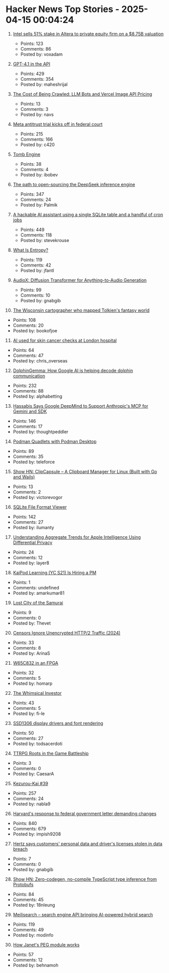 # Hacker News Top Stories - 2025-04-15 00:04:24

1. [Intel sells 51% stake in Altera to private equity firm on a $8.75B valuation](https://newsroom.intel.com/corporate/intel-partner-deal-news-april2025)
   - Points: 123
   - Comments: 86
   - Posted by: voxadam

2. [GPT-4.1 in the API](https://openai.com/index/gpt-4-1/)
   - Points: 429
   - Comments: 354
   - Posted by: maheshrijal

3. [The Cost of Being Crawled: LLM Bots and Vercel Image API Pricing](https://metacast.app/blog/engineering/postmortem-llm-bots-image-optimization)
   - Points: 13
   - Comments: 3
   - Posted by: navs

4. [Meta antitrust trial kicks off in federal court](https://www.axios.com/pro/tech-policy/2025/04/14/ftc-meta-antitrust-trial-kicks-off-in-federal-court)
   - Points: 215
   - Comments: 166
   - Posted by: c420

5. [Tomb Engine](https://tombengine.com/)
   - Points: 38
   - Comments: 4
   - Posted by: ibobev

6. [The path to open-sourcing the DeepSeek inference engine](https://github.com/deepseek-ai/open-infra-index/tree/main/OpenSourcing_DeepSeek_Inference_Engine)
   - Points: 347
   - Comments: 24
   - Posted by: Palmik

7. [A hackable AI assistant using a single SQLite table and a handful of cron jobs](https://www.geoffreylitt.com/2025/04/12/how-i-made-a-useful-ai-assistant-with-one-sqlite-table-and-a-handful-of-cron-jobs)
   - Points: 449
   - Comments: 118
   - Posted by: stevekrouse

8. [What Is Entropy?](https://jasonfantl.com/posts/What-is-Entropy/)
   - Points: 119
   - Comments: 42
   - Posted by: jfantl

9. [AudioX: Diffusion Transformer for Anything-to-Audio Generation](https://zeyuet.github.io/AudioX/)
   - Points: 99
   - Comments: 10
   - Posted by: gnabgib

10. [The Wisconsin cartographer who mapped Tolkien's fantasy world](https://www.wpr.org/news/wisconsin-cartographer-karen-wynn-fonstad-mapped-tolkien-fantasy-world-oshkosh)
   - Points: 108
   - Comments: 20
   - Posted by: bookofjoe

11. [AI used for skin cancer checks at London hospital](https://www.bbc.com/news/articles/czd3ygd7mrno)
   - Points: 64
   - Comments: 47
   - Posted by: chris_overseas

12. [DolphinGemma: How Google AI is helping decode dolphin communication](https://blog.google/technology/ai/dolphingemma/)
   - Points: 232
   - Comments: 88
   - Posted by: alphabetting

13. [Hassabis Says Google DeepMind to Support Anthropic's MCP for Gemini and SDK](https://techcrunch.com/2025/04/09/google-says-itll-embrace-anthropics-standard-for-connecting-ai-models-to-data/)
   - Points: 146
   - Comments: 17
   - Posted by: thoughtpeddler

14. [Podman Quadlets with Podman Desktop](https://podman-desktop.io/blog/podman-quadlet)
   - Points: 89
   - Comments: 35
   - Posted by: teleforce

15. [Show HN: ClipCapsule – A Clipboard Manager for Linux (Built with Go and Wails)](https://github.com/Victor-Evogor/clipcapsule)
   - Points: 13
   - Comments: 2
   - Posted by: victorevogor

16. [SQLite File Format Viewer](https://sqlite-internal.pages.dev)
   - Points: 142
   - Comments: 27
   - Posted by: ilumanty

17. [Understanding Aggregate Trends for Apple Intelligence Using Differential Privacy](https://machinelearning.apple.com/research/differential-privacy-aggregate-trends)
   - Points: 24
   - Comments: 12
   - Posted by: layer8

18. [KaiPod Learning (YC S21) Is Hiring a PM](https://www.ycombinator.com/companies/kaipod-learning/jobs/TgR2OZg-senior-product-manager)
   - Points: 1
   - Comments: undefined
   - Posted by: amarkumar81

19. [Lost City of the Samurai](https://archaeology.org/issues/may-june-2025/features/lost-city-of-the-samurai/)
   - Points: 9
   - Comments: 0
   - Posted by: Thevet

20. [Censors Ignore Unencrypted HTTP/2 Traffic (2024)](https://upb-syssec.github.io/blog/2024/http2/)
   - Points: 33
   - Comments: 8
   - Posted by: ArinaS

21. [W65C832 in an FPGA](https://www.mikekohn.net/micro/w65c832_fpga.php)
   - Points: 32
   - Comments: 5
   - Posted by: homarp

22. [The Whimsical Investor](https://fi-le.net/stonks/)
   - Points: 43
   - Comments: 5
   - Posted by: fi-le

23. [SSD1306 display drivers and font rendering](https://subalpinecircuits.com/ssd1306-and-font-rendering/)
   - Points: 50
   - Comments: 27
   - Posted by: todsacerdoti

24. [TTRPG Roots in the Game Battleship](http://playingattheworld.blogspot.com/2018/10/subterranean-chainmail-mines-and.html)
   - Points: 3
   - Comments: 0
   - Posted by: CaesarA

25. [Kezurou-Kai #39](https://www.bigsandwoodworking.com/kezurou-kai-39/)
   - Points: 257
   - Comments: 24
   - Posted by: nabla9

26. [Harvard's response to federal government letter demanding changes](https://www.harvard.edu/president/news/2025/the-promise-of-american-higher-education/)
   - Points: 840
   - Comments: 679
   - Posted by: impish9208

27. [Hertz says customers' personal data and driver's licenses stolen in data breach](https://techcrunch.com/2025/04/14/hertz-says-customers-personal-data-and-drivers-licenses-stolen-in-data-breach/)
   - Points: 7
   - Comments: 0
   - Posted by: gnabgib

28. [Show HN: Zero-codegen, no-compile TypeScript type inference from Protobufs](https://github.com/nathanhleung/protobuf-ts-types)
   - Points: 84
   - Comments: 45
   - Posted by: 18nleung

29. [Meilisearch – search engine API bringing AI-powered hybrid search](https://github.com/meilisearch/meilisearch)
   - Points: 119
   - Comments: 49
   - Posted by: modinfo

30. [How Janet's PEG module works](https://bakpakin.com/writing/how-janets-peg-works.html)
   - Points: 57
   - Comments: 12
   - Posted by: behnamoh

